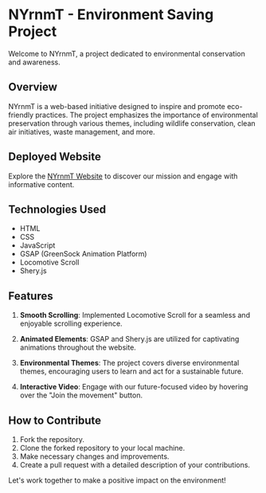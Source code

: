 # NYrnmT - Environment Saving Project

Welcome to NYrnmT, a project dedicated to environmental conservation and awareness.

## Overview

NYrnmT is a web-based initiative designed to inspire and promote eco-friendly practices. The project emphasizes the importance of environmental preservation through various themes, including wildlife conservation, clean air initiatives, waste management, and more.

## Deployed Website

Explore the [NYrnmT Website](https://harshbalwanix.github.io/NYrnmT-Frontend/) to discover our mission and engage with informative content.

## Technologies Used

- HTML
- CSS
- JavaScript
- GSAP (GreenSock Animation Platform)
- Locomotive Scroll
- Shery.js

## Features

1. **Smooth Scrolling**: Implemented Locomotive Scroll for a seamless and enjoyable scrolling experience.

2. **Animated Elements**: GSAP and Shery.js are utilized for captivating animations throughout the website.

3. **Environmental Themes**: The project covers diverse environmental themes, encouraging users to learn and act for a sustainable future.

4. **Interactive Video**: Engage with our future-focused video by hovering over the "Join the movement" button.

## How to Contribute

1. Fork the repository.
2. Clone the forked repository to your local machine.
3. Make necessary changes and improvements.
4. Create a pull request with a detailed description of your contributions.

Let's work together to make a positive impact on the environment!


